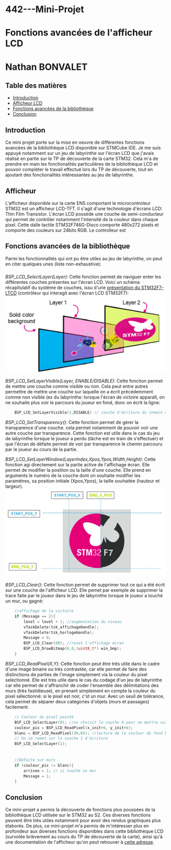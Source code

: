 # 442---Mini-Projet
# Fonctions avancées de l'afficheur LCD
# Nathan BONVALET

## Table des matières

* [Introduction](#introduction)
* [Afficheur LCD](#afficheur)
* [Fonctions avancées de la bibliothèque](#fonctions)
* [Conclusion](#Conclusion)

## Introduction
Ce mini projet porte sur la mise en oeuvre de différentes fonctions avancées de la bibliothèque LCD disponible sur STMCube IDE.
Je me suis appuyé notamment sur un jeu de labyrinthe sur l'écran LCD que j'avais réalisé en partie sur le TP de découverte de la carte STM32. Cela m'a de prendre en main les fonctionalités particulières de la bibliothèque LCD et pouvoir compléter le travail effectué lors du TP de découverte, tout en ajoutant des fonctionalités intéressantes au jeu de labyrinthe.

## Afficheur 
L'afficheur disponible sur la carte ENS comportant le microcontroleur STM32 est un afficheur LCD-TFT. Il s'agit d'une technologie d'écrans LCD: Thin Film Transistor. L'écran LCD possède une couche de semi-conducteur qui permet de contrôler notamment l'intensité de la couleur dans chaque pixel.
Cette dalle tactile STM32F746G-Disco comporte 480x272 pixels et comporte des couleurs sur 24bits RGB. Le controlleur est 


## Fonctions avancées de la bibliothèque
Parmi les fonctionnalités qui ont pu être utiles au jeu de labyrinthe, on peut en citer quelques unes (liste non-exhaustive):

### 

*BSP_LCD_SelectLayer(Layer)*: Cette fonction permet de naviguer enter les différentes couches présentes sur l'écran LCD. Voici un schéma récapitulatif du système de couches, issu d'une [présentation du STM32F7-LTCD](https://www.st.com/content/ccc/resource/training/technical/product_training/group0/3f/7b/af/97/88/ba/48/33/STM32F7_Peripheral_LTDC/files/STM32F7_Peripheral_LTDC.pdf/jcr:content/translations/en.STM32F7_Peripheral_LTDC.pdf) (contrôleur qui interagit avec l'écran LCD STM32F7):
![ici](https://github.com/nzthan/442---Mini-Projet/blob/main/layers_system.png)

*BSP_LCD_SetLayerVisible(Layer, ENABLE/DISABLE)*: Cette fonction permet de mettre une couche comme visible ou non. Cela peut entre autres permettre de mettre une couche sur laquelle on a écrit précédemment comme non visible (ex du labyrinthe: lorsque l'écran de victoire apparaît, on ne souhaite plus voir le parcours du joueur en fond, donc on écrit la ligne:
```c
	BSP_LCD_SetLayerVisible(1,DISABLE) // couche d'écriture du chemin non visible
```

*BSP_LCD_SetTransparency()*: Cette fonction permet de gérer la transparence d'une couche. cela permet notamment de pouvoir voir une autre couche par transparence. Cette fonction est utile dans le cas du jeu de labyrinthe lorsque le joueur a perdu (tâche est en train de s'effectuer) et que l'écran de défaite permet de voir par transparence le chemin parcouru par le joueur au cours de la partie.

*BSP_LCD_SetLayerWindow(LayerIndex,Xpos,Ypos,Width,Height)*: Cette fonction agi directement sur la partie active de l'affichage écran. Elle permet de modifier la position ou la taille d'une couche. Elle prend en arguments le numéro de la couche dont on souhaite modifier les paramètres, sa position initiale (Xpos,Ypos), la taille souhaitée (hauteur et largeur).
![Schéma de configuration de la couche](https://github.com/nzthan/442---Mini-Projet/blob/main/window_config.png)



*BSP_LCD_Clear()*: Cette fonction permet de supprimer tout ce qui a été écrit sur une couche de l'afficheur LCD. Elle pemet par exemple de supprimer la trace faite par le joueur dans le jeu de labyrinthe lorsque le joueur a touché un mur, ou gagné:
```c
	//affichage de la victoire
	if (Message == 2){
		level = level + 1; //augmentation du niveau
		vTaskDelete(tsk_affichageHandle);
		vTaskDelete(tsk_horlogeHandle);
		Message = 0;
		BSP_LCD_Clear(00); //reset l'affichage écran
		BSP_LCD_DrawBitmap(0,0,(uint8_t*) win_bmp);
	}
```

*BSP_LCD_ReadPixel(X,Y)*: Cette fonction peut être très utile dans le cadre d'une image binaire ou très contrastée, car elle permet de faire des distinctions de parties de l'image simplement via la couleur du pixel selectionné. Elle est très utile dans le cas du codage d'un jeu de labyrinthe car elle permet de s'affranchir de coder l'ensemble des délimitations des murs (très fastidieuse), en prenant simplement en compte la couleur du pixel sélectionné: si le pixel est noir, c'st un mur. Avec un seuil de tolérance, cela permet de séparer deux catégories d'objets (murs et passages) facilement:

``` c
    // Couleur du pixel pointé
	BSP_LCD_SelectLayer(0); //on choisit la couche 0 pour se mettre sur le fond
	couleur_pix = BSP_LCD_ReadPixel(x_init+6, y_init+6);
	blanc = BSP_LCD_ReadPixel(30,65); //lecture de la couleur du fond blanc
    // On se remet sur la couche 1 d'écriture
	BSP_LCD_SelectLayer(1); 


	//Défaite sur murs
	if (couleur_pix != blanc){
	    arrivee = 1; // si touche un mur
		Message = 1;
	}

```


## Conclusion

Ce mini-projet a permis la découverte de fonctions plus poussées de la bibliothèque LCD utilisée sur le STM32 au S2. Ces diverses fonctions peuvent être très utiles notamment pour avoir des rendus graphiques plus élaborés. De plus, ce mini-projet m'a permis de m'intéresser plus en profondeur aux diverses fonctions disponibles dans cette bibliothèque LCD (survolée brièvement au cours du TP de découverte de la carte), ainsi qu'à une documentation de l'afficheur qu'on peut retrouver à [cette adresse](https://www.st.com/resource/en/application_note/an4861-lcdtft-display-controller-ltdc-on-stm32-mcus-stmicroelectronics.pdf).
